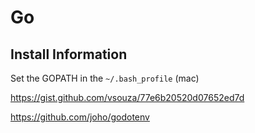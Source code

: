 # Go

## Install Information

Set the GOPATH in the `~/.bash_profile` (mac)

https://gist.github.com/vsouza/77e6b20520d07652ed7d

https://github.com/joho/godotenv


